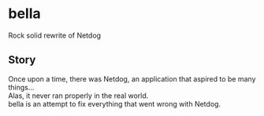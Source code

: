 # bella
Rock solid rewrite of Netdog

## Story
Once upon a time, there was Netdog, an application that aspired to be many things...  
Alas, it never ran properly in the real world.  
bella is an attempt to fix everything that went wrong with Netdog.

